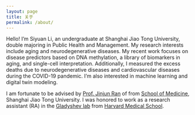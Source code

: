 ```yaml
---
layout: page
title: 关于
permalink: /about/
---
```


Hello! I’m Siyuan Li, an undergraduate at Shanghai Jiao Tong University, double majoring in Public Health and Management. My research interests include aging and neurodegenerative diseases. My recent work focuses on disease predictors based on DNA methylation, a library of biomarkers in aging, and single-cell interpretation. Additionally, I measured the excess deaths due to neurodegenerative diseases and cardiovascular diseases during the COVID-19 pandemic. I’m also interested in machine learning and digital twin modeling.

I am fortunate to be advised by [Prof. Jinjun Ran](https://scholar.google.com/citations?user=VjVQi2IAAAAJ&hl=zh-CN) of from [School of Medicine](https://www.shsmu.edu.cn/sph/index.htm), Shanghai Jiao Tong University. I was honored to work as a research assistant (RA) in the [Gladyshev lab](https://gladyshevlab.bwh.harvard.edu/) from [Harvard Medical School](https://hms.harvard.edu/).
